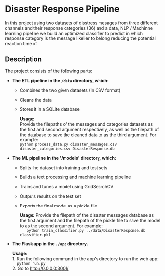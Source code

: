 # Disaster Response Pipeline 

In this project using two datasets of disstress mesages from three different channels and their response categories (36) and a data, NLP / Machinne learning pipeline we build an optimized classifier to predict in which response category is the message likelier to belong reducing the potential reaction time of 


## Description

The project consists of the following parts:

- **The ETL pipeline in the `/data` directory, which:**

	* Combines the two given datasets (In CSV  format)
	* Cleans the data
	* Stores it in a SQLite database
	
		**Usage:**    
			Provide the filepaths of the messages and categories datasets as the first and second argument respectively, as well as the filepath of the database to save the cleaned data to as the third argument. For example:    
			```
			python process_data.py disaster_messages.csv disaster_categories.csv DisasterResponse.db
            ```



- **The ML pipeline in the '/models' directory, which:**

	* Splits the dataset into training and test sets
	* Builds a text processing and machine learning pipeline
	* Trains and tunes a model using GridSearchCV
	* Outputs results on the test set
	* Exports the final model as a pickle file  

		**Usage:** 
			Provide the filepath of the disaster messages database as the first argument and the filepath of the pickle file to save the model to as the second argument. For example:    
			```   
			 python train_classifier.py ../data/DisasterResponse.db classifier.pkl
			 ```


- **The Flask app in the `./app` directory.**

	**Usage:**   
		1. Run the following command in the app's directory to run the web app:   
		```  
		python run.py   
		```   
		2. Go to http://0.0.0.0:3001/   


